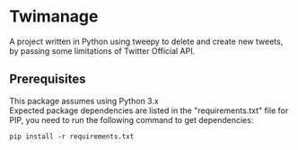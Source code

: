 # Twimanage
A project written in Python using tweepy to delete and create new tweets, by passing some limitations of Twitter Official API.

## Prerequisites
This package assumes using Python 3.x  
Expected package dependencies are listed in the "requirements.txt" file for PIP, you need to run the following command to get dependencies:
```
pip install -r requirements.txt
```